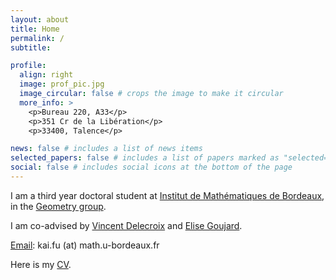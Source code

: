 ```yaml
---
layout: about
title: Home
permalink: /
subtitle:  

profile:
  align: right
  image: prof_pic.jpg
  image_circular: false # crops the image to make it circular
  more_info: > 
    <p>Bureau 220, A33</p>
    <p>351 Cr de la Libération</p>
    <p>33400, Talence</p>

news: false # includes a list of news items
selected_papers: false # includes a list of papers marked as "selected={true}"
social: false # includes social icons at the bottom of the page
---
```

I am a third year doctoral student at [Institut de Mathématiques de Bordeaux](https://www.math.u-bordeaux.fr/imb/), in the [Geometry group](https://www.math.u-bordeaux.fr/imb/geometrie).

I am co-advised by [Vincent Delecroix](https://www.labri.fr/perso/vdelecro/) and [Elise Goujard](https://www.math.u-bordeaux.fr/~egoujard/).

<a href='mailto:kai.fu@math.u-bordeaux.fr'>Email</a>: kai.fu (at) math.u-bordeaux.fr

Here is my <a href='./cv/cv.pdf'>CV</a>.
